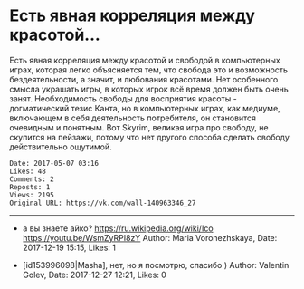 # Есть явная корреляция между красотой...

Есть явная корреляция между красотой и свободой в компьютерных играх, которая легко объясняется тем, что свобода это и возможность бездеятельности, а значит, и любования красотами. Нет особенного смысла украшать игры, в которых игрок всё время должен быть очень занят. Необходимость свободы для восприятия красоты - догматический тезис Канта, но в компьютерных играх, как медиуме, включающем в себя деятельность потребителя, он становится очевидным и понятным. Вот Skyrim, великая игра про свободу, не скупится на пейзажи, потому что нет другого способа сделать свободу действительно ощутимой.

    Date: 2017-05-07 03:16
    Likes: 48
    Comments: 2
    Reposts: 1
    Views: 2195
    Original URL: https://vk.com/wall-140963346_27



--------------------

  * а вы знаете айко? 
    https://ru.wikipedia.org/wiki/Ico
    https://youtu.be/WsmZyRPI8zY
    Author: Maria Voronezhskaya, Date: 2017-12-19 15:15, Likes: 1


  * [id153996098|Masha], нет, но я посмотрю, спасибо )
    Author: Valentin Golev, Date: 2017-12-27 12:21, Likes: 0

